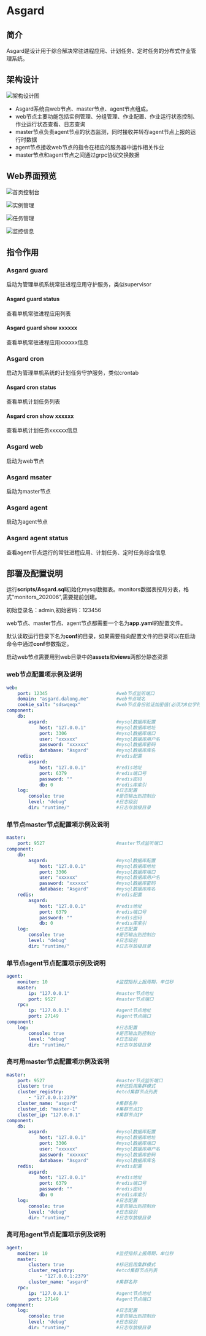 # Asgard

## 简介

Asgard是设计用于综合解决常驻进程应用、计划任务、定时任务的分布式作业管理系统。

## 架构设计

![架构设计图](/doc/Asgard.png)

- Asgard系统由web节点、master节点、agent节点组成。
- web节点主要功能包括实例管理、分组管理、作业配置、作业运行状态控制、作业运行状态查看、日志查询
- master节点负责agent节点的状态监测，同时接收并转存agent节点上报的运行时数据
- agent节点接收web节点的指令在相应的服务器中运作相关作业
- master节点和agent节点之间通过grpc协议交换数据

## Web界面预览

![首页控制台](/doc/page1.png)

![实例管理](/doc/page2.png)

![任务管理](/doc/page3.png)

![监控信息](/doc/page4.png)

## 指令作用

### Asgard guard

启动为管理单机系统常驻进程应用守护服务，类似supervisor

#### Asgard guard status

查看单机常驻进程应用列表

#### Asgard guard show xxxxxx

查看单机常驻进程应用xxxxxx信息

### Asgard cron

启动为管理单机系统的计划任务守护服务，类似crontab

#### Asgard cron status

查看单机计划任务列表

#### Asgard cron show xxxxxx

查看单机计划任务xxxxxx信息

### Asgard web

启动为web节点

### Asgard msater

启动为master节点

### Asgard agent

启动为agent节点

### Asgard agent status

查看agent节点运行的常驻进程应用、计划任务、定时任务综合信息

## 部署及配置说明

运行**scripts/Asgard.sql**初始化mysql数据表。monitors数据表按月分表，格式"monitors_202006",需要提前创建。

初始登录名：admin,初始密码：123456

web节点、master节点、agent节点都需要一个名为**app.yaml**的配置文件。

默认读取运行目录下名为**conf**的目录，如果需要指向配置文件的目录可以在启动命令中通过**conf**参数指定。

启动web节点需要用到web目录中的**assets**和**views**两部分静态资源

### web节点配置项示例及说明

``` yaml
web:
    port: 12345                         #web节点监听端口
    domain: "asgard.dalong.me"          #web节点域名
    cookie_salt: "sdswqeqx"             #web节点身份验证加密值(必须为8位字符串)
component:
    db:
        asgard:                         #mysql数据库配置
            host: "127.0.0.1"           #mysql数据库地址
            port: 3306                  #mysql数据库端口
            user: "xxxxxx"              #mysql数据库用户名
            password: "xxxxxx"          #mysql数据库密码
            database: "Asgard"          #mysql数据库库名
    redis:                              #redis配置
        asgard:
            host: "127.0.0.1"           #redis地址
            port: 6379                  #redis端口号
            password: ""                #redis密码
            db: 0                       #redis库索引
    log:                                #日志配置
        console: true                   #是否输出到控制台
        level: "debug"                  #日志级别
        dir: "runtime/"                 #日志存放根目录
```

### 单节点master节点配置项示例及说明

``` yaml
master:
    port: 9527                          #master节点监听端口
component:
    db:
        asgard:                         #mysql数据库配置
            host: "127.0.0.1"           #mysql数据库地址
            port: 3306                  #mysql数据库端口
            user: "xxxxxx"              #mysql数据库用户名
            password: "xxxxxx"          #mysql数据库密码
            database: "Asgard"          #mysql数据库库名
    redis:                              #redis配置
        asgard:
            host: "127.0.0.1"           #redis地址
            port: 6379                  #redis端口号
            password: ""                #redis密码
            db: 0                       #redis库索引
    log:                                #日志配置
        console: true                   #是否输出到控制台
        level: "debug"                  #日志级别
        dir: "runtime/"                 #日志存放根目录
```

### 单节点agent节点配置项示例及说明

``` yaml
agent:
    moniter: 10                         #监控指标上报周期，单位秒
    master:
        ip: "127.0.0.1"                 #master节点地址
        port: 9527                      #master节点端口
    rpc:
        ip: "127.0.0.1"                 #agent节点地址
        port: 27149                     #agent节点端口
component:
    log:                                #日志配置
        console: true                   #是否输出到控制台
        level: "debug"                  #日志级别
        dir: "runtime/"                 #日志存放根目录
```

### 高可用master节点配置项示例及说明

``` yaml
master:
    port: 9527                          #master节点监听端口
    cluster: true                       #标记启用集群模式
    cluster_registry:                   #etcd集群节点列表
        - "127.0.0.1:2379"
    cluster_name: "asgard"              #集群名称
    cluster_id: "master-1"              #集群节点ID
    cluster_ip: "127.0.0.1"             #集群节点IP
component:
    db:
        asgard:                         #mysql数据库配置
            host: "127.0.0.1"           #mysql数据库地址
            port: 3306                  #mysql数据库端口
            user: "xxxxxx"              #mysql数据库用户名
            password: "xxxxxx"          #mysql数据库密码
            database: "Asgard"          #mysql数据库库名
    redis:                              #redis配置
        asgard:
            host: "127.0.0.1"           #redis地址
            port: 6379                  #redis端口号
            password: ""                #redis密码
            db: 0                       #redis库索引
    log:                                #日志配置
        console: true                   #是否输出到控制台
        level: "debug"                  #日志级别
        dir: "runtime/"                 #日志存放根目录
```

### 高可用agent节点配置项示例及说明

``` yaml
agent:
    moniter: 10                         #监控指标上报周期，单位秒
    master:
        cluster: true                   #标记启用集群模式
        cluster_registry:               #etcd集群节点列表
            - "127.0.0.1:2379"
        cluster_name: "asgard"          #集群名称
    rpc:
        ip: "127.0.0.1"                 #agent节点地址
        port: 27149                     #agent节点端口
component:
    log:                                #日志配置
        console: true                   #是否输出到控制台
        level: "debug"                  #日志级别
        dir: "runtime/"                 #日志存放根目录
```
